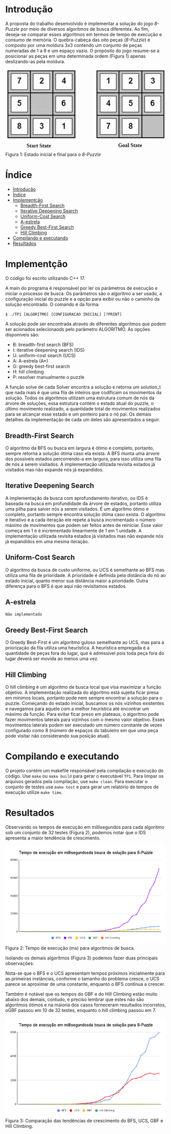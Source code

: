 
# Introdução

A proposta do trabalho desenvolvido é implementar a solução do jogo _8-Puzzle_ por meio de diversos algoritmos de busca diferentes. Ao fim, deseja-se comparar esses algoritmos em termos de tempo de execução e consumo de memória. O quebra-cabeça das oito peças (_8-Puzzle_) é composto por uma moldura 3x3 contendo um conjunto de peças numeradas de 1 a 8 e um espaço vazio. O propósito do jogo resume-se a posicionar as peças em uma determinada ordem (Figura 1) apenas deslizando-as pela moldura.

![Figura 1](./docs/images/8-puzzle.jpeg "Figura 1")
Figura 1: Estado inicial e final para o _8-Puzzle_

# Índice

- [Introdução](#introdução)
- [Índice](#índice)
- [Implementção](#implementção)
  - [Breadth-First Search](#breadth-first-search)
  - [Iterative Deepening Search](#iterative-deepening-search)
  - [Uniform-Cost Search](#uniform-cost-search)
  - [A-estrela](#a-estrela)
  - [Greedy Best-First Search](#greedy-best-first-search)
  - [Hill Climbing](#hill-climbing)
- [Compilando e executando](#compilando-e-executando)
- [Resultados](#resultados)

# Implementção

O código foi escrito utilizando C++ 17.
    
A main do programa é responsável por ler os parâmetros de execução e iniciar o processo de busca. Os parâmetros são o algoritmo a ser usado, a configuração inicial do puzzle e a opção para exibir ou não o caminho da solução encontrado. O comando é da forma:

```shell
$ ./TP1 [ALGORITMO] [CONFIGURACAO INICIAL] [?PRINT]
```

A solução pode ser encontrada através de diferentes algoritmos que podem ser acionados selecionaods pelo parâmetro ALGORITMO. As opções disponíveis são:
    
* B: breadth-first search (BFS)
* I: iterative deepening search (IDS)
* U: uniform-cost search (UCS)
* A: A-estrela (A*)
* G: greedy best-first search
* H: hill climbing
* P: resolver manualmente o puzzle

A função solve de cada Solver encontra a solução e retorna um solution\_t que nada mais é que uma fila de inteiros que codificam os movimentos da solução. Todos os algoritmos utilizam uma estrutura comum de nós da árvore de soluções, essa estrutura contém o estado atual do puzzle, o último movimento realizado, a quantidade total de movimentos realizados para se alcançar esse estado e um ponteiro para o nó pai. Os demais detalhes da implementação de cada um deles são apresentados a seguir.

## Breadth-First Search

O algoritmo da BFS ou busca em largura é ótimo e completo, portanto, sempre retorna a solução ótima caso ela exista. A BFS monta uma árvore dos possíveis estados percorrendo-a em largura, para isso utiliza uma fila de nós a serem visitados. A implementação utilizada revisita estados já visitados mas não expande nós já expandidos.

## Iterative Deepening Search

A implementação da busca com aprofundamento iterativo, ou IDS é baseada na busca em profundidade da árvore de estados, portanto utiliza uma pilha para salver nós a serem visitados. É um algoritmo ótimo e completo, portanto sempre encontra solução ótima caso exista. O algoritmo é iterativo e a cada iteração ele repete a busca incrementado o número máximo de movimentos que podem ser feitos antes de reiniciar. Esse valor começa em 1 e é incrementado linearmente de 1 em 1 unidade. A implementação utilizada revisita estados já visitados mas não expande nós já expandidos em uma mesma iteração.

## Uniform-Cost Search

O algoritmo da busca de custo uniforme, ou UCS é semelhante ao BFS mas utiliza uma fila de prioridade. A prioridade é definida pela distância do nó ao estado inicial, quanto menor sua distância maior a prioridade. Outra diferença para o BFS é que aqui não revisitamos estados.
    
## A-estrela

    Não implementado
    
## Greedy Best-First Search

O Greedy Best-First é um algoritmo guloso semelhante ao UCS, mas para a priorização da fila utiliza uma heurística. A heurística empregada é a quantidade de peças fora do lugar, que é admissível pois toda peça fora do lugar deverá ser movida ao menos uma vez.  
    
## Hill Climbing

O hill climbing é um algoritmo de busca local que visa maximizar a função objetivo. A implementação realizada do algoritmo está sujeita ficar presa em mínimos locais, portanto pode nem sempre encontrar a solução para o puzzle. Começando do estado inicial, buscamos os nós vizinhos existentes e navegamos para aquele com a melhor heurística até encontrar um máximo da função. Para evitar ficar preso em plateaus, o algoritmo pode fazer movimentos laterais para vizinhos com o mesmo valor objetivo. Esses movimentos laterais podem ser executado um número constante de vezes configurado como 8 (número de espaços do tabuleiro em que uma peça pode visitar não considerando sua posição atual).

# Compilando e executando

O projeto contém um makefile responsável pela compilação e execução do código. Use `make` ou `make build` para gerar o executável `TP1`. Para limpar os arquivos gerados pela compilação, use `make clean`. Para executar o conjunto de testes use `make test` e para gerar um relatório de tempos de execução utilize `make time`.

# Resultados

Observando os tempos de execução em millisegundos para cada algoritmo sob um conjunto de 32 testes (Figura 2), podemos notar que o IDS apresenta a maior tendência de crescimento.

![Figura 2](./docs/images/tempo.png "Figura 2")
Figura 2: Tempo de execução (ms) para algoritmos de busca.

Isolando os demais algoritmos (Figura 3) podemos fazer duas principais observações:

Nota-se que o BFS e o UCS apresentam tempos próximos inicialmente para as primeiras instâncias, conforme o tamanho do problema cresce, o UCS parece se aproximar de uma constante, enquanto o BFS continua a crescer.

Também é notável que os tempos do GBF e do Hill Climbing estão muito abaixo dos demais, contudo, é preciso lembrar que estes não são algoritmos ótimos e na maioria dos casos forneceram resultados incorretos, oGBF passou em 10 de 32  testes, enquanto o hill climbing passou em 7.

![Figura 3](./docs/images/tempo-2.png "Figura 3")
Figura 3: Comparação das tendências de crescimento do BFS, UCS, GBF e Hill Climbing.
